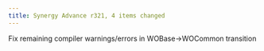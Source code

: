 ```yaml
---
title: Synergy Advance r321, 4 items changed
---
```


Fix remaining compiler warnings/errors in WOBase-&gt;WOCommon transition

